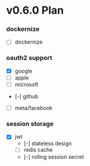 # v0.6.0 Plan

### dockernize
- [ ] dockernize
### oauth2 support
- [x] google
- [ ] apple
- [ ] microsoft
- [-] github
- [ ] meta/facebook
### session storage
- [x] jwt
  - [-] stateless design
  - [ ] redis cache
  - [-] rolling session secret
